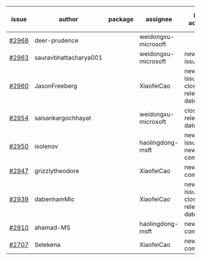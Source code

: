 | issue | author | package | assignee | bot advice | created date of issue | target release date | date from target |
| ------ | ------ | ------ | ------ | ------ | ------ | ------ | :-----: |
| [#2968](https://github.com/Azure/sdk-release-request/issues/2968) | deer-prudence |  | weidongxu-microsoft |  | 07-01 | 07-11 |  |
| [#2963](https://github.com/Azure/sdk-release-request/issues/2963) | sauravbhattacharya001 |  | weidongxu-microsoft | new issue. | 06-29 | 07-13 |  |
| [#2960](https://github.com/Azure/sdk-release-request/issues/2960) | JasonFreeberg |  | XiaofeiCao | new issue. close to release date.  | 06-28 | 07-04 | 0 |
| [#2954](https://github.com/Azure/sdk-release-request/issues/2954) | saisankargochhayat |  | weidongxu-microsoft | close to release date.  | 06-27 | 07-07 | 2 |
| [#2950](https://github.com/Azure/sdk-release-request/issues/2950) | isolenov |  | haolingdong-msft | new issue. new comment. | 06-24 | 07-12 |  |
| [#2947](https://github.com/Azure/sdk-release-request/issues/2947) | grizzlytheodore |  | XiaofeiCao | new comment. | 06-23 | 06-30 |  |
| [#2939](https://github.com/Azure/sdk-release-request/issues/2939) | dabenhamMic |  | XiaofeiCao | new issue. close to release date.  | 06-23 | 07-07 | 2 |
| [#2910](https://github.com/Azure/sdk-release-request/issues/2910) | ahamad-MS |  | haolingdong-msft | new comment. | 06-13 | 06-15 |  |
| [#2707](https://github.com/Azure/sdk-release-request/issues/2707) | Selekena |  | XiaofeiCao | new comment. | 04-15 | 05-02 |  |
